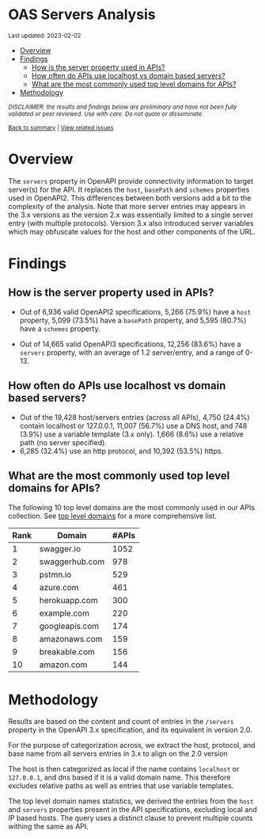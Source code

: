 OAS Servers Analysis
================
<sup>Last updated: 2023-02-02</sup>

- <a href="#overview" id="toc-overview">Overview</a>
- <a href="#findings" id="toc-findings">Findings</a>
  - <a href="#how-is-the-server-property-used-in-apis"
    id="toc-how-is-the-server-property-used-in-apis">How is the server
    property used in APIs?</a>
  - <a href="#how-often-do-apis-use-localhost-vs-domain-based-servers"
    id="toc-how-often-do-apis-use-localhost-vs-domain-based-servers">How
    often do APIs use localhost vs domain based servers?</a>
  - <a href="#what-are-the-most-commonly-used-top-level-domains-for-apis"
    id="toc-what-are-the-most-commonly-used-top-level-domains-for-apis">What
    are the most commonly used top level domains for APIs?</a>
- <a href="#methodology" id="toc-methodology">Methodology</a>

<sup>*DISCLAIMER: the results and findings below are preliminary and
have not been fully validated or peer reviewed. Use with care. Do not
quote or disseminate.*</sup>

<sup>[Back to summary](oas_summary.md) \| [View related
issues](https://github.com/postman-open-technologies/knowledge-base/labels/oas%3Aservers)</sup>

# Overview

The `servers` property in OpenAPI provide connectivity information to
target server(s) for the API. It replaces the `host`, `basePath` and
`schemes` properties used in OpenAPI2. This differences between both
versions add a bit to the complexity of the analysis. Note that more
server entries may appears in the 3.x versions as the version 2.x was
essentially limited to a single server entry (with multiple protocols).
Version 3.x also introduced server variables which may obfuscate values
for the host and other components of the URL.

# Findings

## How is the server property used in APIs?

- Out of 6,936 valid OpenAPI2 specifications, 5,266 (75.9%) have a
  `host` property, 5,099 (73.5%) have a `basePath` property, and 5,595
  (80.7%) have a `schemes` property.

- Out of 14,665 valid OpenAPI3 specifications, 12,256 (83.6%) have a
  `servers` property, with an average of 1.2 server/entry, and a range
  of 0-13.

## How often do APIs use localhost vs domain based servers?

- Out of the 19,428 host/servers entries (across all APIs), 4,750
  (24.4%) contain localhost or 127.0.0.1, 11,007 (56.7%) use a DNS host,
  and 748 (3.9%) use a variable template (3.x only). 1,666 (8.6%) use a
  relative path (no server specified).
- 6,285 (32.4%) use an http protocol, and 10,392 (53.5%) https.

## What are the most commonly used top level domains for APIs?

The following 10 top level domains are the most commonly used in our
APIs collection. See [top level domains](oas_servers_tld.md) for a more
comprehensive list.

| Rank | Domain         | \#APIs |
|------|----------------|--------|
| 1    | swagger.io     | 1052   |
| 2    | swaggerhub.com | 978    |
| 3    | pstmn.io       | 529    |
| 4    | azure.com      | 461    |
| 5    | herokuapp.com  | 300    |
| 6    | example.com    | 220    |
| 7    | googleapis.com | 174    |
| 8    | amazonaws.com  | 159    |
| 9    | breakable.com  | 156    |
| 10   | amazon.com     | 144    |

# Methodology

Results are based on the content and count of entries in the `/servers`
property in the OpenAPI 3.x specification, and its equivalent in version
2.0.

For the purpose of categorization across, we extract the host, protocol,
and base name from all servers entries in 3.x to align on the 2.0
version

The host is then categorized as local if the name contains `localhost`
or `127.0.0.1`, and dns based if it is a valid domain name. This
therefore excludes relative paths as well as entries that use variable
templates.

The top level domain names statistics, we derived the entries from the
`host` and `servers` properties present in the API specifications,
excluding local and IP based hosts. The query uses a distinct clause to
prevent multiple counts withing the same as API.
